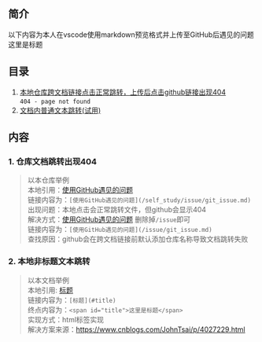 ## 简介  
以下内容为本人在vscode使用markdown预览格式并上传至GitHub后遇见的问题  
<span id="title">这里是标题</span>  

## 目录
1. [本地仓库跨文档链接点击正常跳转，上传后点击github链接出现404](#1-仓库文档引用出现404)  
```404 - page not found```
2. [文档内普通文本跳转(试用)](#2-本地非标题文本跳转)

## 内容
### 1. 仓库文档跳转出现404
> 以本仓库举例  
> 本地引用：[使用GitHub遇见的问题](/self_study/issue/git_issue.md)  
> 链接内容为：```[使用GitHub遇见的问题](/self_study/issue/git_issue.md)```  
> 出现问题：本地点击会正常跳转文件，但github会显示404  
> 解决方式：[使用GitHub遇见的问题](/issue/git_issue.md) 删除掉`/issue`即可  
> 链接内容为：```[使用GitHub遇见的问题](/issue/git_issue.md)```  
> 查找原因：github会在跨文档链接前默认添加仓库名称导致文档跳转失败  

### 2. 本地非标题文本跳转  
> 以本文档举例  
> 本地引用: [标题](#title)  
> 链接内容为：```[标题](#title)```  
> 终点内容为：```<span id="title">这里是标题</span>```  
> 实现方式：html标签实现  
> 解决方案来源：https://www.cnblogs.com/JohnTsai/p/4027229.html  